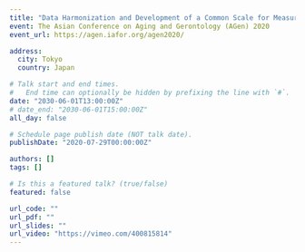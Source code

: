 ```yaml
---
title: "Data Harmonization and Development of a Common Scale for Measuring Healthy Aging Across the World - The ATHLOS Scale"
event: The Asian Conference on Aging and Gerontology (AGen) 2020
event_url: https://agen.iafor.org/agen2020/

address:
  city: Tokyo
  country: Japan

# Talk start and end times.
#   End time can optionally be hidden by prefixing the line with `#`.
date: "2030-06-01T13:00:00Z"
# date_end: "2030-06-01T15:00:00Z"
all_day: false

# Schedule page publish date (NOT talk date).
publishDate: "2020-07-29T00:00:00Z"

authors: []
tags: []

# Is this a featured talk? (true/false)
featured: false

url_code: ""
url_pdf: ""
url_slides: ""
url_video: "https://vimeo.com/400815814"
---
```

